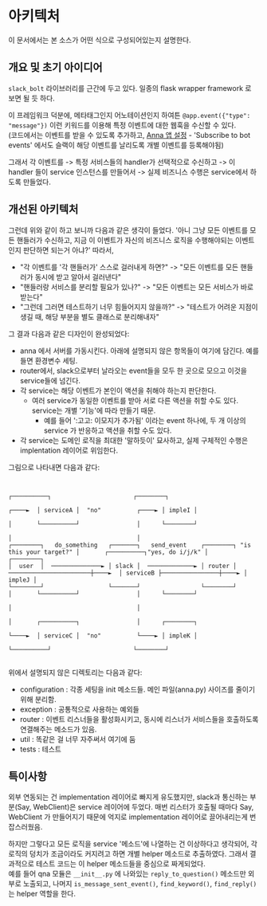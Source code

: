 # 아키텍처

이 문서에서는 본 소스가 어떤 식으로 구성되어있는지 설명한다.

## 개요 및 초기 아이디어

`slack_bolt` 라이브러리를 근간에 두고 있다. 일종의 flask wrapper framework 로 보면 될 듯 하다. 

이 프레임워크 덕분에, 메타태그인지 어노테이션인지 하여튼 `@app.event({"type": "message"})` 이런 키워드를 이용해 특정 이벤트에 대한 웹훅을 수신할 수 있다.
\
(코드에서는 이벤트를 받을 수 있도록 추가하고, [Anna 앱 설정](https://api.slack.com/apps/AR4RK9XGX/event-subscriptions) - 'Subscribe to bot events' 에서도 슬랙이 해당 이벤트를 날리도록 개별 이벤트를 등록해야됨)

그래서 각 이벤트를 -> 특정 서비스들의 handler가 선택적으로 수신하고 -> 이 handler 들이 service 인스턴스를 만들어서 -> 실제 비즈니스 수행은 service에서 하도록 만들었다.

## 개선된 아키텍처

그런데 위와 같이 하고 보니까 다음과 같은 생각이 들었다. '아니 그냥 모든 이벤트를 모든 핸들러가 수신하고, 지금 이 이벤트가 자신의 비즈니스 로직을 수행해야되는 이벤트인지 판단하면 되는거 아냐?' 따라서,

- "각 이벤트를 '각 핸들러가' 스스로 걸러내게 하면?" -> "모든 이벤트를 모든 핸들러가 동시에 받고 알아서 걸러낸다"
- "핸들러랑 서비스를 분리할 필요가 있나?" -> "모든 이벤트는 모든 서비스가 바로 받는다"
- "그런데 그러면 테스트하기 너무 힘들어지지 않을까?" -> "테스트가 어려운 지점이 생길 때, 해당 부분을 별도 클래스로 분리해내자"

그 결과 다음과 같은 디자인이 완성되었다:

- anna 에서 서버를 가동시킨다. 아래에 설명되지 않은 항목들이 여기에 담긴다. 예를 들면 환경변수 세팅.
- router에서, slack으로부터 날라오는 event들을 모두 한 곳으로 모으고 이것을 service들에 넘긴다.
- 각 service는 해당 이벤트가 본인이 액션을 취해야 하는지 판단한다.
  - 여러 service가 동일한 이벤트를 받아 서로 다른 액션을 취할 수도 있다. service는 개별 '기능'에 따라 만들기 때문. 
    - 예를 들어 ':고고: 이모지가 추가됨' 이라는 event 하나에, 두 개 이상의 service 가 반응하고 액션을 취할 수도 있다.
- 각 service는 도메인 로직을 최대한 '말하듯이' 묘사하고, 실제 구체적인 수행은 implentation 레이어로 위임한다.

그림으로 나타내면 다음과 같다:

```text
                                                                                                                                                   
                                                                                                ┌──────────┐                       ┌────────┐     
                                                                                        ┌────►  │ serviceA │  "no"          ┌────► │ impleI │     
                                                                                        │       └──────────┘                │      └────────┘     
                                                                                        │                                   │                     
┌────────┐   do_something   ┌───────┐   send_event    ┌────────┐ "is this your target?" │       ┌──────────┐"yes, do i/j/k" │      ┌────────┐     
│  user  │  ──────────────► │ slack │  ─────────────► │ router │ ───────────────────────┼────►  │ serviceB ├────────────────┼────► │ impleJ │     
└────────┘                  └───────┘                 └────────┘                        │       └──────────┘                │      └────────┘     
                                                                                        │                                   │                     
                                                                                        │       ┌──────────┐                │      ┌────────┐     
                                                                                        └────►  │ serviceC │  "no"          └────► │ impleK │     
                                                                                                └──────────┘                       └────────┘     
                                                                                                                                                   
```

위에서 설명되지 않은 디렉토리는 다음과 같다:

- configuration : 각종 세팅을 init 메소드들. 메인 파일(anna.py) 사이즈를 줄이기 위해 분리함.
- exception : 공통적으로 사용하는 예외들
- router : 이벤트 리스너들을 활성화시키고, 동시에 리스너가 서비스들을 호출하도록 연결해주는 메소드가 있음.
- util : 똑같은 걸 너무 자주써서 여기에 둠 
- tests : 테스트

## 특이사항

외부 연동되는 건 implementation 레이어로 빠지게 유도했지만, slack과 통신하는 부분(Say, WebClient)은 service 레이어에 두었다. 매번 리스터가 호출될 때마다 Say, WebClient 가 만들어지기 때문에 억지로 implementation 레이어로 끌어내리는게 번잡스러웠음.

하지만 그렇다고 모든 로직을 service '메소드'에 나열하는 건 이상하다고 생각되어, 각 로직의 덩치가 조금이라도 커지려고 하면 개별 helper 메소드로 추출하였다. 그래서 결과적으로 테스트 코드는 이 helper 메소드들을 중심으로 짜게되었다.
\
예를 들어 qna 모듈은 `__init__.py` 에 나와있는 `reply_to_question()` 메소드만 외부로 노출되고, 나머지 `is_message_sent_event()`, `find_keyword()`, `find_reply()`는 helper 역할을 한다. 